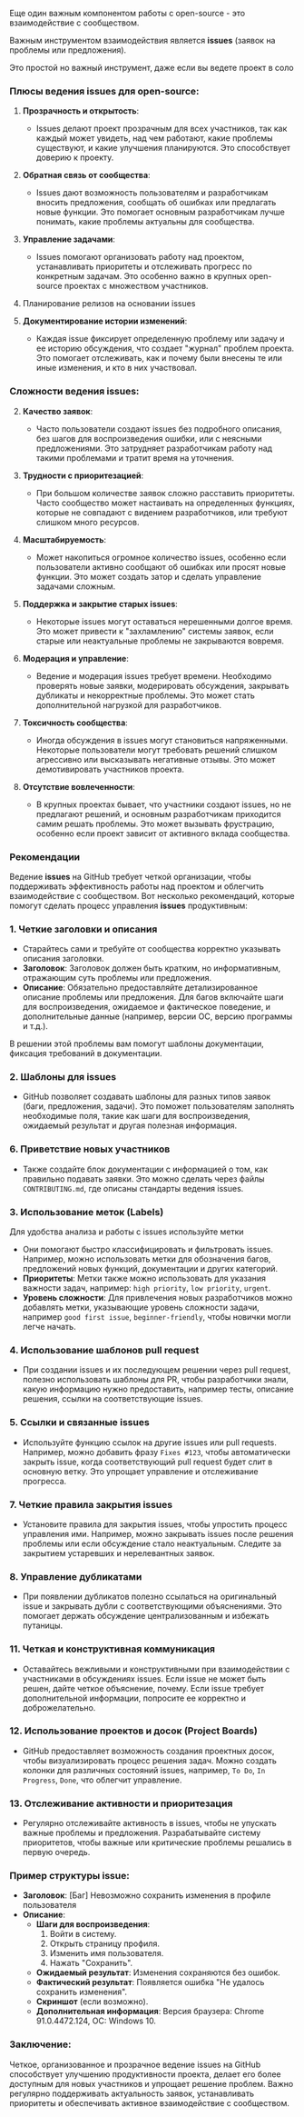 
Еще один важным компонентом работы с open-source - это взаимодействие с сообществом.

Важным инструментом взаимодействия является **issues** (заявок на проблемы или предложения).


Это простой но важный инструмент, даже если вы ведете проект в соло

### Плюсы ведения **issues** для open-source:

1. **Прозрачность и открытость**:
    
    - Issues делают проект прозрачным для всех участников, так как каждый может увидеть, над чем работают, какие проблемы существуют, и какие улучшения планируются. Это способствует доверию к проекту.
2. **Обратная связь от сообщества**:
    
    - Issues дают возможность пользователям и разработчикам вносить предложения, сообщать об ошибках или предлагать новые функции. Это помогает основным разработчикам лучше понимать, какие проблемы актуальны для сообщества.
3. **Управление задачами**:
    
    - Issues помогают организовать работу над проектом, устанавливать приоритеты и отслеживать прогресс по конкретным задачам. Это особенно важно в крупных open-source проектах с множеством участников.
4. Планирование релизов на основании issues
5. **Документирование истории изменений**:
    
    - Каждая issue фиксирует определенную проблему или задачу и ее историю обсуждения, что создает "журнал" проблем проекта. Это помогает отслеживать, как и почему были внесены те или иные изменения, и кто в них участвовал.

### Сложности ведения **issues**:

2. **Качество заявок**:
    
    - Часто пользователи создают issues без подробного описания, без шагов для воспроизведения ошибки, или с неясными предложениями. Это затрудняет разработчикам работу над такими проблемами и тратит время на уточнения.
3. **Трудности с приоритезацией**:
    
    - При большом количестве заявок сложно расставить приоритеты. Часто сообщество может настаивать на определенных функциях, которые не совпадают с видением разработчиков, или требуют слишком много ресурсов.
1. **Масштабируемость**:
    
    - Может накопиться огромное количество issues, особенно если пользователи активно сообщают об ошибках или просят новые функции. Это может создать затор и сделать управление задачами сложным.
4. **Поддержка и закрытие старых issues**:
    
    - Некоторые issues могут оставаться нерешенными долгое время. Это может привести к "захламлению" системы заявок, если старые или неактуальные проблемы не закрываются вовремя.
5. **Модерация и управление**:
    
    - Ведение и модерация issues требует времени. Необходимо проверять новые заявки, модерировать обсуждения, закрывать дубликаты и некорректные проблемы. Это может стать дополнительной нагрузкой для разработчиков.
6. **Токсичность сообщества**:
    
    - Иногда обсуждения в issues могут становиться напряженными. Некоторые пользователи могут требовать решений слишком агрессивно или высказывать негативные отзывы. Это может демотивировать участников проекта.
7. **Отсутствие вовлеченности**:
    
    - В крупных проектах бывает, что участники создают issues, но не предлагают решений, и основным разработчикам приходится самим решать проблемы. Это может вызывать фрустрацию, особенно если проект зависит от активного вклада сообщества.

### Рекомендации

Ведение **issues** на GitHub требует четкой организации, чтобы поддерживать эффективность работы над проектом и облегчить взаимодействие с сообществом. Вот несколько рекомендаций, которые помогут сделать процесс управления **issues** продуктивным:

### 1. **Четкие заголовки и описания**

- Старайтесь сами и требуйте от сообщества корректно указывать описания заголовки.
- **Заголовок**: Заголовок должен быть кратким, но информативным, отражающим суть проблемы или предложения.
- **Описание**: Обязательно предоставляйте детализированное описание проблемы или предложения. Для багов включайте шаги для воспроизведения, ожидаемое и фактическое поведение, и дополнительные данные (например, версии ОС, версию программы и т.д.).

В решении этой проблемы вам помогут шаблоны документации, фиксация требований в документации.

### 2. **Шаблоны для issues**

- GitHub позволяет создавать шаблоны для разных типов заявок (баги, предложения, задачи). Это поможет пользователям заполнять необходимые поля, такие как шаги для воспроизведения, ожидаемый результат и другая полезная информация.
### 6. **Приветствие новых участников**

- Также создайте блок документации с информацией о том, как правильно подавать заявки. Это можно сделать через файлы `CONTRIBUTING.md`, где описаны стандарты ведения issues.

### 3. **Использование меток (Labels)**
Для удобства анализа и работы с issues используйте метки

- Они помогают быстро классифицировать и фильтровать issues. Например, можно использовать метки для обозначения багов, предложений новых функций, документации и других категорий.
- **Приоритеты**: Метки также можно использовать для указания важности задач, например: `high priority`, `low priority`, `urgent`.
- **Уровень сложности**: Для привлечения новых разработчиков можно добавлять метки, указывающие уровень сложности задачи, например `good first issue`, `beginner-friendly`, чтобы новички могли легче начать.

### 4. **Использование шаблонов pull request**

- При создании issues и их последующем решении через pull request, полезно использовать шаблоны для PR, чтобы разработчики знали, какую информацию нужно предоставить, например тесты, описание решения, ссылки на соответствующие issues.

### 5. **Ссылки и связанные issues**

- Используйте функцию ссылок на другие issues или pull requests. Например, можно добавить фразу `Fixes #123`, чтобы автоматически закрыть issue, когда соответствующий pull request будет слит в основную ветку. Это упрощает управление и отслеживание прогресса.


### 7. **Четкие правила закрытия issues**

- Установите правила для закрытия issues, чтобы упростить процесс управления ими. Например, можно закрывать issues после решения проблемы или если обсуждение стало неактуальным. Следите за закрытием устаревших и нерелевантных заявок.

### 8. **Управление дубликатами**

- При появлении дубликатов полезно ссылаться на оригинальный issue и закрывать дубли с соответствующими объяснениями. Это помогает держать обсуждение централизованным и избежать путаницы.

### 11. **Четкая и конструктивная коммуникация**

- Оставайтесь вежливыми и конструктивными при взаимодействии с участниками в обсуждениях issues. Если issue не может быть решен, дайте четкое объяснение, почему. Если issue требует дополнительной информации, попросите ее корректно и доброжелательно.

### 12. **Использование проектов и досок (Project Boards)**

- GitHub предоставляет возможность создания проектных досок, чтобы визуализировать процесс решения задач. Можно создать колонки для различных состояний issues, например, `To Do`, `In Progress`, `Done`, что облегчит управление.

### 13. **Отслеживание активности и приоритезация**

- Регулярно отслеживайте активность в issues, чтобы не упускать важные проблемы и предложения. Разрабатывайте систему приоритетов, чтобы важные или критические проблемы решались в первую очередь.

### Пример структуры issue:

- **Заголовок**: [Баг] Невозможно сохранить изменения в профиле пользователя
- **Описание**:
    - **Шаги для воспроизведения**:
        1. Войти в систему.
        2. Открыть страницу профиля.
        3. Изменить имя пользователя.
        4. Нажать "Сохранить".
    - **Ожидаемый результат**: Изменения сохраняются без ошибок.
    - **Фактический результат**: Появляется ошибка "Не удалось сохранить изменения".
    - **Скриншот** (если возможно).
    - **Дополнительная информация**: Версия браузера: Chrome 91.0.4472.124, ОС: Windows 10.

### Заключение:

Четкое, организованное и прозрачное ведение issues на GitHub способствует улучшению продуктивности проекта, делает его более доступным для новых участников и упрощает решение проблем. Важно регулярно поддерживать актуальность заявок, устанавливать приоритеты и обеспечивать активное взаимодействие с сообществом.